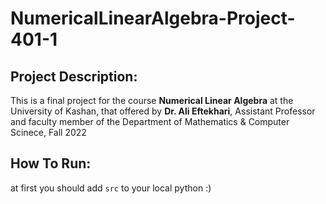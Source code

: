 # NumericalLinearAlgebra-Project-401-1
## Project Description:

This is a final project for the course **Numerical Linear Algebra** at the University of Kashan, that offered by **Dr. Ali Eftekhari**, Assistant Professor and faculty member of the Department of Mathematics & Computer Scinece, Fall 2022

## How To Run:

at first you should add `src` to your local python :)




